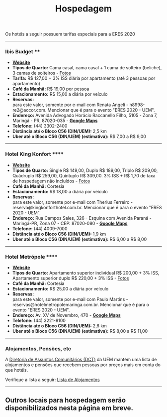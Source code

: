 ﻿---
layout: page-fullwidth
title: "Hospedagem"
#meta_title: "Duvidas? Entre em contato conosco"
subheadline: ""
#teaser: "Entre em contato conosco pelo e-mail #eres2020.uem@gmail.com"
permalink: "/hospedagem/"
header:
   image_fullwidth: banner_eres2020.png
---

Os hotéis a seguir possuem tarifas especiais para a ERES 2020

<hr>

<h3>Ibis Budget **</h3>

<ul>	
	<li><b><a href="https://all.accor.com/hotel/8998/index.en.shtml" target="_blank"> Website</a></b></li>	
	<li><b>Tipos de Quarto:</b> Cama casal, cama casal + 1 cama de solteiro (beliche), 3 camas de solteiros - <a href="https://all.accor.com/hotel/8998/index.en.shtml#section-rooms" target="_blank">Fotos</a></li>
	<li><b>Tarifa:</b> R$ 127,00 + 3% ISS diária por apartamento (até 3 pessoas por apartamento)</li>
	<li><b>Café da Manhã:</b> R$ 19,00 por pessoa</li>
	<li><b>Estacionamento:</b> R$ 15,00 a diária por veículo</li>
	<li><b>Reservas:</b></li> para este valor, somente por e-mail com Renata Angeli - h8998-re2@accor.com. Mencionar que é para o evento "ERES 2020 - UEM".
	<li><b>Endereço:</b> Avenida Advogado Horácio Raccanello Filho, 5105 - Zona 7, Maringá - PR, 87020-035 - <b><a href="https://goo.gl/maps/Pvg6mz4RfS1moz2i9" target="_blank">Google Maps</a></b></li>
	<li><b>Telefone:</b> (44) 3302-2400</li>	
	<li><b>Distância até o Bloco C56 (DIN/UEM):</b> 2,5 km</li>
	<li><b>Uber até o Bloco C56 (DIN/UEM) (estimativa):</b> R$ 7,00 a R$ 9,00</li>
</ul>

<hr>

<h3>Hotel King Konfort ****</h3>

<ul>	
	<li><b><a href="http://www.kingkonforthotel.com.br/" target="_blank"> Website</a></b></li>	
	<li><b>Tipos de Quarto:</b> Single R$ 149,00, Duplo R$ 189,00, Triplo R$ 209,00, Quádruplo R$ 259,00, Quíntuplo R$ 309,00. 3% ISS + R$ 1,70 de taxa de hospedagem não incluídos - <a href="http://www.kingkonforthotel.com.br/acomodacao/" target="_blank">Fotos</a></li>
	<li><b>Café da Manhã:</b> Cortesia</li>
	<li><b>Estacionamento:</b> R$ 18,00 a diária por veículo</li>
	<li><b>Reservas:</b></li> para este valor, somente por e-mail com Therius Ferreiro - reserva@kingkonforthotel.com.br. Mencionar que é para o evento "ERES 2020 - UEM".
	<li><b>Endereço:</b> Rua Campos Sales, 326 - Esquina com Avenida Paraná - Maringá-PR, Zona 07 - CEP: 87020-080 - <b><a href="https://g.page/kingkonforthotel?share" target="_blank">Google Maps</a></b></li>
	<li><b>Telefone:</b> (44) 4009-7000</li>	
	<li><b>Distância até o Bloco C56 (DIN/UEM):</b> 1,9 km</li>
	<li><b>Uber até o Bloco C56 (DIN/UEM) (estimativa):</b> R$ 6,00 a R$ 8,00</li>
</ul>


<hr>


<h3>Hotel Metrópole ****</h3>

<ul>	
	<li><b><a href="https://www.hotelmetropolemaringa.com.br" target="_blank"> Website</a></b></li>	
	<li><b>Tipos de Quarto:</b> Apartamento superior individual R$ 200,00 + 3% ISS, Apartamento superior duplo R$ 220,00 + 3% ISS - <a href="https://www.hotelmetropolemaringa.com.br/acomodacoes" target="_blank">Fotos</a></li>
	<li><b>Café da Manhã:</b> Cortesia</li>
	<li><b>Estacionamento:</b> R$ 25,00 a diária por veículo</li>
	<li><b>Reservas:</b></li> para este valor, somente por e-mail com Paulo Martins - reservas@hotelmetropolemaringa.com.br. Mencionar que é para o evento "ERES 2020 - UEM".
	<li><b>Endereço:</b> Av. XV de Novembro, 470 - <b><a href="https://goo.gl/maps/2bpV4Ypb1qwdChMr6" target="_blank">Google Maps</a></b></li>
	<li><b>Telefone:</b> (44) 3221-8100</li>	
	<li><b>Distância até o Bloco C56 (DIN/UEM):</b> 2,6 km</li>
	<li><b>Uber até o Bloco C56 (DIN/UEM) (estimativa):</b> R$ 8,00 a R$ 11,00</li>
</ul>


<hr>


<h3>Alojamentos, Pensões, etc</h3>

A <a href="http://www.dct.uem.br" target="_blank">Diretoria de Assuntos Comunitários (DCT)</a> da UEM mantém uma lista de alojamentos e pensões que recebem pessoas por preços mais em conta do que hotéis.

Verifique a lista a seguir: <a href="http://www.dct.uem.br/alojamento.htm" target="_blank">Lista de Alojamentos</a>

<hr>

<h2>Outros locais para hospedagem serão disponibilizados nesta página em breve.</h2>

<div class="row t30">	
	<img src="{{ site.urlimg }}promocao_apoio_logos.png" alt="" align="center">
</div><!-- /.row -->












